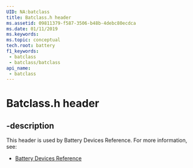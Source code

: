 ```yaml
---
UID: NA:batclass
title: Batclass.h header
ms.assetid: 09811379-f587-3506-b48b-4debc80ecdca
ms.date: 01/11/2019
ms.keywords: 
ms.topic: conceptual
tech.root: battery
f1_keywords:
 - batclass
 - batclass/batclass
api_name:
 - batclass
---
```


# Batclass.h header


## -description

This header is used by Battery Devices Reference. For more information, see:

- [Battery Devices Reference](../_battery/index.md)

